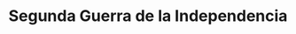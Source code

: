 ﻿---
title: "Segunda Guerra de la Independencia"
permalink: periodes_961.html
layout: periode
dataInici: 1859-04-29
dataFi: 1859-07-11
sidebar: periodes
pares:
  - 895:
    title: "Risorgimento"
    dataInici: "(1815)"
    dataFi: "(1871)"

fills:
  - 962:
    title: "Batalla de Solferino"
    dataInici: "(1859-06-24)"

jocsPrincipals:
jocsEscenaris:
jocsEpoca:
jocsEpocaEscenaris:
---
